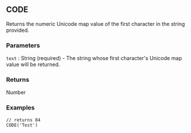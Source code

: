 ## CODE

Returns the numeric Unicode map value of the first character in the string provided.

### Parameters
`text` : String (required) - The string whose first character's Unicode map value will be returned.

### Returns
Number

### Examples
```
// returns 84
CODE('Test')
```